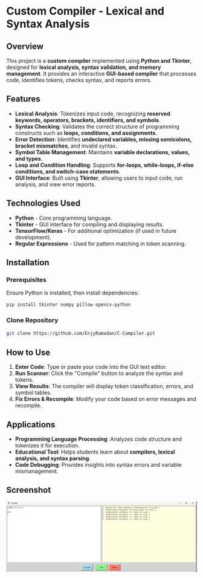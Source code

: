 
# **Custom Compiler - Lexical and Syntax Analysis**

## **Overview**
This project is a **custom compiler** implemented using **Python and Tkinter**, designed for **lexical analysis, syntax validation, and memory management**. It provides an interactive **GUI-based compiler** that processes code, identifies tokens, checks syntax, and reports errors.

## **Features**
- **Lexical Analysis**: Tokenizes input code, recognizing **reserved keywords, operators, brackets, identifiers, and symbols**.
- **Syntax Checking**: Validates the correct structure of programming constructs such as **loops, conditions, and assignments**.
- **Error Detection**: Identifies **undeclared variables, missing semicolons, bracket mismatches**, and invalid syntax.
- **Symbol Table Management**: Maintains **variable declarations, values, and types**.
- **Loop and Condition Handling**: Supports **for-loops, while-loops, if-else conditions, and switch-case statements**.
- **GUI Interface**: Built using **Tkinter**, allowing users to input code, run analysis, and view error reports.

## **Technologies Used**
- **Python** - Core programming language.
- **Tkinter** - GUI interface for compiling and displaying results.
- **TensorFlow/Keras** - For additional optimization (if used in future development).
- **Regular Expressions** - Used for pattern matching in token scanning.

## **Installation**
### **Prerequisites**
Ensure Python is installed, then install dependencies:
```bash
pip install tkinter numpy pillow opencv-python
```

### **Clone Repository**
```bash
git clone https://github.com/EnjyRamadan/C-Compiler.git
```

## **How to Use**
1. **Enter Code**: Type or paste your code into the GUI text editor.
2. **Run Scanner**: Click the "Compile" button to analyze the syntax and tokens.
3. **View Results**: The compiler will display token classification, errors, and symbol tables.
4. **Fix Errors & Recompile**: Modify your code based on error messages and recompile.

## **Applications**
- **Programming Language Processing**: Analyzes code structure and tokenizes it for execution.
- **Educational Tool**: Helps students learn about **compilers, lexical analysis, and syntax parsing**.
- **Code Debugging**: Provides insights into syntax errors and variable mismanagement.

## **Screenshot**
![Compiler Interface](Screenshot.png)



